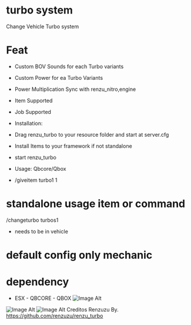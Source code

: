# turbo system
Change Vehicle Turbo system

# Feat
- Custom BOV Sounds for each Turbo variants
- Custom Power for ea Turbo Variants
- Power Multiplication Sync with renzu_nitro,engine
- Item Supported
- Job Supported


- Installation:
- Drag renzu_turbo to your resource folder and start at server.cfg
- Install Items to your framework if not standalone
- start renzu_turbo
- Usage:
  Qbcore/Qbox 
- /giveitem turbo1 1


# standalone usage item or command
/changeturbo turbos1
- needs to be in vehicle

# default config only mechanic

# dependency 
- ESX - QBCORE - QBOX
![Image Alt](image_url)

![Image Alt]([image_url](https://cdn.discordapp.com/attachments/1001545329981800570/1324010823206699090/image.png?ex=677698ab&is=6775472b&hm=3dd60a8571a36c30e1ea491308c7d711641dec8700315f59097be0a13a82d9f3&))
![Image Alt]([image_url](https://cdn.discordapp.com/attachments/1001545329981800570/1324011041385877516/image.png?ex=677698df&is=6775475f&hm=4d006ec7b61e3bddd1cab324311d27cec67ae837b34166e4c2564fb11ecca5ec&))
Creditos Renzuzu By.
https://github.com/renzuzu/renzu_turbo
